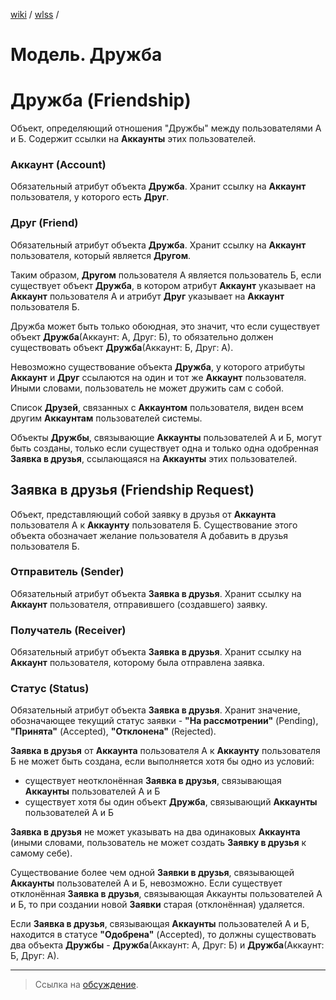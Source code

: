 [wiki](../../README.md) / [wlss](./index.md) /


# Модель. Дружба


# Дружба (Friendship)

Объект, определяющий отношения "Дружбы" между пользователями А и Б. Содержит ссылки на **Аккаунты** этих пользователей.


### Аккаунт (Account)

Обязательный атрибут объекта **Дружба**. Хранит ссылку на **Аккаунт** пользователя, у которого есть **Друг**.


### Друг (Friend)

Обязательный атрибут объекта **Дружба**. Хранит ссылку на **Аккаунт** пользователя, который является **Другом**.

Таким образом, **Другом** пользователя А является пользователь Б, если существует объект **Дружба**, в котором атрибут **Аккаунт** указывает на **Аккаунт** пользователя А и атрибут **Друг** указывает на **Аккаунт** пользователя Б.

Дружба может быть только обоюдная, это значит, что если существует объект **Дружба**(Аккаунт: А, Друг: Б), то обязательно должен существовать объект **Дружба**(Аккаунт: Б, Друг: А).

Невозможно существование объекта **Дружба**, у которого атрибуты **Аккаунт** и **Друг** ссылаются на один и тот же **Аккаунт** пользователя. Иными словами, пользователь не может дружить сам с собой.

Список **Друзей**, связанных с **Аккаунтом** пользователя, виден всем другим **Аккаунтам** пользователей системы.

Объекты **Дружбы**, связывающие **Аккаунты** пользователей А и Б, могут быть созданы, только если существует одна и только одна одобренная **Заявка в друзья**, ссылающаяся на **Аккаунты** этих пользователей.


## Заявка в друзья (Friendship Request)

Объект, представляющий собой заявку в друзья от **Аккаунта** пользователя А к **Аккаунту** пользователя Б. Существование этого объекта обозначает желание пользователя А добавить в друзья пользователя Б.


### Отправитель (Sender)

Обязательный атрибут объекта **Заявка в друзья**. Хранит ссылку на **Аккаунт** пользователя, отправившего (создавшего) заявку.


### Получатель (Receiver)

Обязательный атрибут объекта **Заявка в друзья**. Хранит ссылку на **Аккаунт** пользователя, которому была отправлена заявка.


### Статус (Status)

Обязательный атрибут объекта **Заявка в друзья**. Хранит значение, обозначающее текущий статус заявки - **"На рассмотрении"** (Pending), **"Принята"** (Accepted), **"Отклонена"** (Rejected).

**Заявка в друзья** от **Аккаунта** пользователя A к **Аккаунту** пользователя Б не может быть создана, если выполняется хотя бы одно из условий:
- существует неотклонённая **Заявка в друзья**, связывающая **Аккаунты** пользователей А и Б
- существует хотя бы один объект **Дружба**, связывающий **Аккаунты** пользователей А и Б

**Заявка в друзья** не может указывать на два одинаковых **Аккаунта** (иными словами, пользователь не может создать **Заявку в друзья** к самому себе).

Существование более чем одной **Заявки в друзья**, связывающей **Аккаунты** пользователей А и Б, невозможно. Если существует отклонённая **Заявка в друзья**, связывающая Аккаунты пользователей А и Б, то при создании новой **Заявки** старая (отклонённая) удаляется.

Если **Заявка в друзья**, связывающая **Аккаунты** пользователей А и Б, находится в статусе **"Одобрена"** (Accepted), то должны существовать два объекта **Дружбы** - **Дружба**(Аккаунт: А, Друг: Б) и **Дружба**(Аккаунт: Б, Друг: А).

***

> Ссылка на [обсуждение](https://github.com/week-password/wisher/discussions/11).
